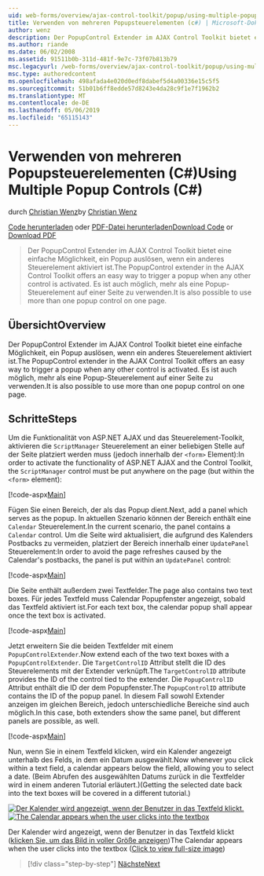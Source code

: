 ```yaml
---
uid: web-forms/overview/ajax-control-toolkit/popup/using-multiple-popup-controls-cs
title: Verwenden von mehreren Popupsteuerelementen (c#) | Microsoft-Dokumentation
author: wenz
description: Der PopupControl Extender im AJAX Control Toolkit bietet eine einfache Möglichkeit, ein Popup auslösen, wenn ein anderes Steuerelement aktiviert ist. Es ist auch möglich, m verwenden...
ms.author: riande
ms.date: 06/02/2008
ms.assetid: 91511b0b-311d-481f-9e7c-73f07b813b79
msc.legacyurl: /web-forms/overview/ajax-control-toolkit/popup/using-multiple-popup-controls-cs
msc.type: authoredcontent
ms.openlocfilehash: 498afada4e020d0edf8dabef5d4a00336e15c5f5
ms.sourcegitcommit: 51b01b6ff8edde57d8243e4da28c9f1e7f1962b2
ms.translationtype: MT
ms.contentlocale: de-DE
ms.lasthandoff: 05/06/2019
ms.locfileid: "65115143"
---
```

# <a name="using-multiple-popup-controls-c"></a><span data-ttu-id="e263a-104">Verwenden von mehreren Popupsteuerelementen (C#)</span><span class="sxs-lookup"><span data-stu-id="e263a-104">Using Multiple Popup Controls (C#)</span></span>

<span data-ttu-id="e263a-105">durch [Christian Wenz](https://github.com/wenz)</span><span class="sxs-lookup"><span data-stu-id="e263a-105">by [Christian Wenz](https://github.com/wenz)</span></span>

<span data-ttu-id="e263a-106">[Code herunterladen](http://download.microsoft.com/download/9/3/f/93f8daea-bebd-4821-833b-95205389c7d0/PopupControl1.cs.zip) oder [PDF-Datei herunterladen](http://download.microsoft.com/download/2/d/c/2dc10e34-6983-41d4-9c08-f78f5387d32b/popupcontrol1CS.pdf)</span><span class="sxs-lookup"><span data-stu-id="e263a-106">[Download Code](http://download.microsoft.com/download/9/3/f/93f8daea-bebd-4821-833b-95205389c7d0/PopupControl1.cs.zip) or [Download PDF](http://download.microsoft.com/download/2/d/c/2dc10e34-6983-41d4-9c08-f78f5387d32b/popupcontrol1CS.pdf)</span></span>

> <span data-ttu-id="e263a-107">Der PopupControl Extender im AJAX Control Toolkit bietet eine einfache Möglichkeit, ein Popup auslösen, wenn ein anderes Steuerelement aktiviert ist.</span><span class="sxs-lookup"><span data-stu-id="e263a-107">The PopupControl extender in the AJAX Control Toolkit offers an easy way to trigger a popup when any other control is activated.</span></span> <span data-ttu-id="e263a-108">Es ist auch möglich, mehr als eine Popup-Steuerelement auf einer Seite zu verwenden.</span><span class="sxs-lookup"><span data-stu-id="e263a-108">It is also possible to use more than one popup control on one page.</span></span>

## <a name="overview"></a><span data-ttu-id="e263a-109">Übersicht</span><span class="sxs-lookup"><span data-stu-id="e263a-109">Overview</span></span>

<span data-ttu-id="e263a-110">Der PopupControl Extender im AJAX Control Toolkit bietet eine einfache Möglichkeit, ein Popup auslösen, wenn ein anderes Steuerelement aktiviert ist.</span><span class="sxs-lookup"><span data-stu-id="e263a-110">The PopupControl extender in the AJAX Control Toolkit offers an easy way to trigger a popup when any other control is activated.</span></span> <span data-ttu-id="e263a-111">Es ist auch möglich, mehr als eine Popup-Steuerelement auf einer Seite zu verwenden.</span><span class="sxs-lookup"><span data-stu-id="e263a-111">It is also possible to use more than one popup control on one page.</span></span>

## <a name="steps"></a><span data-ttu-id="e263a-112">Schritte</span><span class="sxs-lookup"><span data-stu-id="e263a-112">Steps</span></span>

<span data-ttu-id="e263a-113">Um die Funktionalität von ASP.NET AJAX und das Steuerelement-Toolkit, aktivieren die `ScriptManager` Steuerelement an einer beliebigen Stelle auf der Seite platziert werden muss (jedoch innerhalb der `<form>` Element):</span><span class="sxs-lookup"><span data-stu-id="e263a-113">In order to activate the functionality of ASP.NET AJAX and the Control Toolkit, the `ScriptManager` control must be put anywhere on the page (but within the `<form>` element):</span></span>

[!code-aspx[Main](using-multiple-popup-controls-cs/samples/sample1.aspx)]

<span data-ttu-id="e263a-114">Fügen Sie einen Bereich, der als das Popup dient.</span><span class="sxs-lookup"><span data-stu-id="e263a-114">Next, add a panel which serves as the popup.</span></span> <span data-ttu-id="e263a-115">In aktuellen Szenario können der Bereich enthält eine `Calendar` Steuerelement.</span><span class="sxs-lookup"><span data-stu-id="e263a-115">In the current scenario, the panel contains a `Calendar` control.</span></span> <span data-ttu-id="e263a-116">Um die Seite wird aktualisiert, die aufgrund des Kalenders Postbacks zu vermeiden, platziert der Bereich innerhalb einer `UpdatePanel` Steuerelement:</span><span class="sxs-lookup"><span data-stu-id="e263a-116">In order to avoid the page refreshes caused by the Calendar's postbacks, the panel is put within an `UpdatePanel` control:</span></span>

[!code-aspx[Main](using-multiple-popup-controls-cs/samples/sample2.aspx)]

<span data-ttu-id="e263a-117">Die Seite enthält außerdem zwei Textfelder.</span><span class="sxs-lookup"><span data-stu-id="e263a-117">The page also contains two text boxes.</span></span> <span data-ttu-id="e263a-118">Für jedes Textfeld muss Calendar Popupfenster angezeigt, sobald das Textfeld aktiviert ist.</span><span class="sxs-lookup"><span data-stu-id="e263a-118">For each text box, the calendar popup shall appear once the text box is activated.</span></span>

[!code-aspx[Main](using-multiple-popup-controls-cs/samples/sample3.aspx)]

<span data-ttu-id="e263a-119">Jetzt erweitern Sie die beiden Textfelder mit einem `PopupControlExtender`.</span><span class="sxs-lookup"><span data-stu-id="e263a-119">Now extend each of the two text boxes with a `PopupControlExtender`.</span></span> <span data-ttu-id="e263a-120">Die `TargetControlID` Attribut stellt die ID des Steuerelements mit der Extender verknüpft.</span><span class="sxs-lookup"><span data-stu-id="e263a-120">The `TargetControlID` attribute provides the ID of the control tied to the extender.</span></span> <span data-ttu-id="e263a-121">Die `PopupControlID` Attribut enthält die ID der dem Popupfenster.</span><span class="sxs-lookup"><span data-stu-id="e263a-121">The `PopupControlID` attribute contains the ID of the popup panel.</span></span> <span data-ttu-id="e263a-122">In diesem Fall sowohl Extender anzeigen im gleichen Bereich, jedoch unterschiedliche Bereiche sind auch möglich.</span><span class="sxs-lookup"><span data-stu-id="e263a-122">In this case, both extenders show the same panel, but different panels are possible, as well.</span></span>

[!code-aspx[Main](using-multiple-popup-controls-cs/samples/sample4.aspx)]

<span data-ttu-id="e263a-123">Nun, wenn Sie in einem Textfeld klicken, wird ein Kalender angezeigt unterhalb des Felds, in dem ein Datum ausgewählt.</span><span class="sxs-lookup"><span data-stu-id="e263a-123">Now whenever you click within a text field, a calendar appears below the field, allowing you to select a date.</span></span> <span data-ttu-id="e263a-124">(Beim Abrufen des ausgewählten Datums zurück in die Textfelder wird in einem anderen Tutorial erläutert.)</span><span class="sxs-lookup"><span data-stu-id="e263a-124">(Getting the selected date back into the text boxes will be covered in a different tutorial.)</span></span>

<span data-ttu-id="e263a-125">[![Der Kalender wird angezeigt, wenn der Benutzer in das Textfeld klickt.](using-multiple-popup-controls-cs/_static/image2.png)](using-multiple-popup-controls-cs/_static/image1.png)</span><span class="sxs-lookup"><span data-stu-id="e263a-125">[![The Calendar appears when the user clicks into the textbox](using-multiple-popup-controls-cs/_static/image2.png)](using-multiple-popup-controls-cs/_static/image1.png)</span></span>

<span data-ttu-id="e263a-126">Der Kalender wird angezeigt, wenn der Benutzer in das Textfeld klickt ([klicken Sie, um das Bild in voller Größe anzeigen](using-multiple-popup-controls-cs/_static/image3.png))</span><span class="sxs-lookup"><span data-stu-id="e263a-126">The Calendar appears when the user clicks into the textbox ([Click to view full-size image](using-multiple-popup-controls-cs/_static/image3.png))</span></span>

> [!div class="step-by-step"]
> [<span data-ttu-id="e263a-127">Nächste</span><span class="sxs-lookup"><span data-stu-id="e263a-127">Next</span></span>](handling-postbacks-from-a-popup-control-with-an-updatepanel-cs.md)
